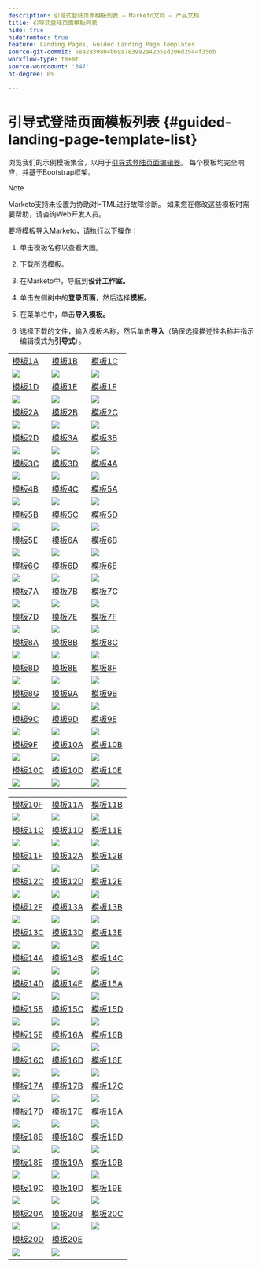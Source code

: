 ```yaml
---
description: 引导式登陆页面模板列表 — Marketo文档 — 产品文档
title: 引导式登陆页面模板列表
hide: true
hidefromtoc: true
feature: Landing Pages, Guided Landing Page Templates
source-git-commit: 58a2839804b69a783992a42b51d206d2544f356b
workflow-type: tm+mt
source-wordcount: '347'
ht-degree: 0%

---
```


# 引导式登陆页面模板列表 {#guided-landing-page-template-list}

浏览我们的示例模板集合，以用于[引导式登陆页面编辑器](/help/marketo/product-docs/demand-generation/landing-pages/guided-landing-pages/create-a-guided-landing-page.md)。 每个模板均完全响应，并基于Bootstrap框架。

>[!NOTE]
>
>Marketo支持未设置为协助对HTML进行故障诊断。 如果您在修改这些模板时需要帮助，请咨询Web开发人员。

要将模板导入Marketo，请执行以下操作：

1. 单击模板名称以查看大图。
1. 下载所选模板。
1. 在Marketo中，导航到&#x200B;**设计工作室。**
1. 单击左侧树中的&#x200B;**登录页面**，然后选择&#x200B;**模板。**

1. 在菜单栏中，单击&#x200B;**导入模板。**
1. 选择下载的文件，输入模板名称，然后单击&#x200B;**导入**（确保选择描述性名称并指示编辑模式为&#x200B;**引导式**）。

<table>
<tr>
<td><a href="/help/marketo/product-docs/demand-generation/landing-pages/landing-page-templates/guided-landing-page-templates/template-1a.md">模板1A</a></td>
<td><a href="/help/marketo/product-docs/demand-generation/landing-pages/landing-page-templates/guided-landing-page-templates/template-1b.md">模板1B</a></td>
<td><a href="/help/marketo/product-docs/demand-generation/landing-pages/landing-page-templates/guided-landing-page-templates/template-1c.md">模板1C</a></td>
<tr>
<td><img src="assets/1a.jpg"></td>
<td><img src="assets/1b.jpg"></td>
<td><img src="assets/1c.jpg"></td>
</tr>
<tr>
<td><a href="/help/marketo/product-docs/demand-generation/landing-pages/landing-page-templates/guided-landing-page-templates/template-1d.md">模板1D</a></td>
<td><a href="/help/marketo/product-docs/demand-generation/landing-pages/landing-page-templates/guided-landing-page-templates/template-1e.md">模板1E</a></td>
<td><a href="/help/marketo/product-docs/demand-generation/landing-pages/landing-page-templates/guided-landing-page-templates/template-1f.md">模板1F</a></td>
</tr>
<tr>
<td><img src="assets/1d.jpg"></td>
<td><img src="assets/1e.jpg"></td>
<td><img src="assets/1f.jpg"></td>
</tr>
<tr>
<td><a href="/help/marketo/product-docs/demand-generation/landing-pages/landing-page-templates/guided-landing-page-templates/template-2a.md">模板2A</a></td>
<td><a href="/help/marketo/product-docs/demand-generation/landing-pages/landing-page-templates/guided-landing-page-templates/template-2b.md">模板2B</a></td>
<td><a href="/help/marketo/product-docs/demand-generation/landing-pages/landing-page-templates/guided-landing-page-templates/template-2c.md">模板2C</a></td>
</tr>
<tr>
<td><img src="assets/2a.jpg"></td>
<td><img src="assets/2b.jpg"></td>
<td><img src="assets/2c.jpg"></td>
</tr>
<tr>
<td><a href="/help/marketo/product-docs/demand-generation/landing-pages/landing-page-templates/guided-landing-page-templates/template-2d.md">模板2D</a></td>
<td><a href="/help/marketo/product-docs/demand-generation/landing-pages/landing-page-templates/guided-landing-page-templates/template-3a.md">模板3A</a></td>
<td><a href="/help/marketo/product-docs/demand-generation/landing-pages/landing-page-templates/guided-landing-page-templates/template-3b.md">模板3B</a></td>
</tr>
<tr>
<td><img src="assets/2d.jpg"></td>
<td><img src="assets/3a.jpg"></td>
<td><img src="assets/3b.jpg"></td>
</tr>
<tr>
<td><a href="/help/marketo/product-docs/demand-generation/landing-pages/landing-page-templates/guided-landing-page-templates/template-3c.md">模板3C</a></td>
<td><a href="/help/marketo/product-docs/demand-generation/landing-pages/landing-page-templates/guided-landing-page-templates/template-3d.md">模板3D</a></td>
<td><a href="/help/marketo/product-docs/demand-generation/landing-pages/landing-page-templates/guided-landing-page-templates/template-4a.md">模板4A</a></td>
</tr>
<tr>
<td><img src="assets/3c.jpg"></td>
<td><img src="assets/3d.jpg"></td>
<td><img src="assets/4a.jpg"></td>
</tr>
<tr>
<td><a href="/help/marketo/product-docs/demand-generation/landing-pages/landing-page-templates/guided-landing-page-templates/template-4b.md">模板4B</a></td>
<td><a href="/help/marketo/product-docs/demand-generation/landing-pages/landing-page-templates/guided-landing-page-templates/template-4c.md">模板4C</a></td>
<td><a href="/help/marketo/product-docs/demand-generation/landing-pages/landing-page-templates/guided-landing-page-templates/template-5a.md">模板5A</a></td>
</tr>
<tr>
<td><img src="assets/4b.jpg"></td>
<td><img src="assets/4c.jpg"></td>
<td><img src="assets/5a.jpg"></td>
</tr>
<tr>
<td><a href="/help/marketo/product-docs/demand-generation/landing-pages/landing-page-templates/guided-landing-page-templates/template-5b.md">模板5B</a></td>
<td><a href="/help/marketo/product-docs/demand-generation/landing-pages/landing-page-templates/guided-landing-page-templates/template-5c.md">模板5C</a></td>
<td><a href="/help/marketo/product-docs/demand-generation/landing-pages/landing-page-templates/guided-landing-page-templates/template-5d.md">模板5D</a></td>
</tr>
<tr>
<td><img src="assets/5b.jpg"></td>
<td><img src="assets/5c.jpg"></td>
<td><img src="assets/5d.jpg"></td>
</tr>
<tr>
<td><a href="/help/marketo/product-docs/demand-generation/landing-pages/landing-page-templates/guided-landing-page-templates/template-5e.md">模板5E</a></td>
<td><a href="/help/marketo/product-docs/demand-generation/landing-pages/landing-page-templates/guided-landing-page-templates/template-6a.md">模板6A</a></td>
<td><a href="/help/marketo/product-docs/demand-generation/landing-pages/landing-page-templates/guided-landing-page-templates/template-6b.md">模板6B</a></td>
</tr>
<tr>
<td><img src="assets/5e.jpg"></td>
<td><img src="assets/6a.jpg"></td>
<td><img src="assets/6b.jpg"></td>
</tr>
<tr>
<td><a href="/help/marketo/product-docs/demand-generation/landing-pages/landing-page-templates/guided-landing-page-templates/template-6c.md">模板6C</a></td>
<td><a href="/help/marketo/product-docs/demand-generation/landing-pages/landing-page-templates/guided-landing-page-templates/template-6d.md">模板6D</a></td>
<td><a href="/help/marketo/product-docs/demand-generation/landing-pages/landing-page-templates/guided-landing-page-templates/template-6e.md">模板6E</a></td>
</tr>
<tr>
<td><img src="assets/6c.jpg"></td>
<td><img src="assets/6d.jpg"></td>
<td><img src="assets/6e.jpg"></td>
</tr>
<tr>
<td><a href="/help/marketo/product-docs/demand-generation/landing-pages/landing-page-templates/guided-landing-page-templates/template-7a.md">模板7A</a></td>
<td><a href="/help/marketo/product-docs/demand-generation/landing-pages/landing-page-templates/guided-landing-page-templates/template-7b.md">模板7B</a></td>
<td><a href="/help/marketo/product-docs/demand-generation/landing-pages/landing-page-templates/guided-landing-page-templates/template-7c.md">模板7C</a></td>
</tr>
<tr>
<td><img src="assets/7a.jpg"></td>
<td><img src="assets/7b.jpg"></td>
<td><img src="assets/7c.jpg"></td>
</tr>
<tr>
<td><a href="/help/marketo/product-docs/demand-generation/landing-pages/landing-page-templates/guided-landing-page-templates/template-7d.md">模板7D</a></td>
<td><a href="/help/marketo/product-docs/demand-generation/landing-pages/landing-page-templates/guided-landing-page-templates/template-7e.md">模板7E</a></td>
<td><a href="/help/marketo/product-docs/demand-generation/landing-pages/landing-page-templates/guided-landing-page-templates/template-7f.md">模板7F</a></td>
</tr>
<tr>
<td><img src="assets/7d.jpg"></td>
<td><img src="assets/7e.jpg"></td>
<td><img src="assets/7f.jpg"></td>
</tr>
<tr>
<td><a href="/help/marketo/product-docs/demand-generation/landing-pages/landing-page-templates/guided-landing-page-templates/template-8a.md">模板8A</a></td>
<td><a href="/help/marketo/product-docs/demand-generation/landing-pages/landing-page-templates/guided-landing-page-templates/template-8b.md">模板8B</a></td>
<td><a href="/help/marketo/product-docs/demand-generation/landing-pages/landing-page-templates/guided-landing-page-templates/template-8c.md">模板8C</a></td>
</tr>
<tr>
<td><img src="assets/8a.jpg"></td>
<td><img src="assets/8b.jpg"></td>
<td><img src="assets/8c.jpg"></td>
</tr>
<tr>
<td><a href="/help/marketo/product-docs/demand-generation/landing-pages/landing-page-templates/guided-landing-page-templates/template-8d.md">模板8D</a></td>
<td><a href="/help/marketo/product-docs/demand-generation/landing-pages/landing-page-templates/guided-landing-page-templates/template-8e.md">模板8E</a></td>
<td><a href="/help/marketo/product-docs/demand-generation/landing-pages/landing-page-templates/guided-landing-page-templates/template-8f.md">模板8F</a></td>
</tr>
<tr>
<td><img src="assets/8d.jpg"></td>
<td><img src="assets/8e.jpg"></td>
<td><img src="assets/8f.jpg"></td>
</tr>
<tr>
<td><a href="/help/marketo/product-docs/demand-generation/landing-pages/landing-page-templates/guided-landing-page-templates/template-8g.md">模板8G</a></td>
<td><a href="/help/marketo/product-docs/demand-generation/landing-pages/landing-page-templates/guided-landing-page-templates/template-9a.md">模板9A</a></td>
<td><a href="/help/marketo/product-docs/demand-generation/landing-pages/landing-page-templates/guided-landing-page-templates/template-9b.md">模板9B</a></td>
</tr>
<tr>
<td><img src="assets/8g.jpg"></td>
<td><img src="assets/9a.jpg"></td>
<td><img src="assets/9b.jpg"></td>
</tr>
<tr>
<td><a href="/help/marketo/product-docs/demand-generation/landing-pages/landing-page-templates/guided-landing-page-templates/template-9c.md">模板9C</a></td>
<td><a href="/help/marketo/product-docs/demand-generation/landing-pages/landing-page-templates/guided-landing-page-templates/template-9d.md">模板9D</a></td>
<td><a href="/help/marketo/product-docs/demand-generation/landing-pages/landing-page-templates/guided-landing-page-templates/template-9e.md">模板9E</a></td>
</tr>
<tr>
<td><img src="assets/9c.jpg"></td>
<td><img src="assets/9d.jpg"></td>
<td><img src="assets/9e.jpg"></td>
</tr>
<tr>
<td><a href="/help/marketo/product-docs/demand-generation/landing-pages/landing-page-templates/guided-landing-page-templates/template-9f.md">模板9F</a></td>
<td><a href="/help/marketo/product-docs/demand-generation/landing-pages/landing-page-templates/guided-landing-page-templates/template-10a.md">模板10A</a></td>
<td><a href="/help/marketo/product-docs/demand-generation/landing-pages/landing-page-templates/guided-landing-page-templates/template-10b.md">模板10B</a></td>
</tr>
<tr>
<td><img src="assets/9f.jpg"></td>
<td><img src="assets/10a.jpg"></td>
<td><img src="assets/10b.jpg"></td>
</tr>
<tr>
<td><a href="/help/marketo/product-docs/demand-generation/landing-pages/landing-page-templates/guided-landing-page-templates/template-10c.md">模板10C</a></td>
<td><a href="/help/marketo/product-docs/demand-generation/landing-pages/landing-page-templates/guided-landing-page-templates/template-10d.md">模板10D</a></td>
<td><a href="/help/marketo/product-docs/demand-generation/landing-pages/landing-page-templates/guided-landing-page-templates/template-10e.md">模板10E</a></td>
</tr>
<tr>
<td><img src="assets/10c.jpg"></td>
<td><img src="assets/10d.jpg"></td>
<td><img src="assets/10e.jpg"></td>
</tr>
</table>

<table>
<tr>
<td><a href="/help/marketo/product-docs/demand-generation/landing-pages/landing-page-templates/guided-landing-page-templates/template-10f.md">模板10F</a></td>
<td><a href="/help/marketo/product-docs/demand-generation/landing-pages/landing-page-templates/guided-landing-page-templates/template-11a.md">模板11A</a></td>
<td><a href="/help/marketo/product-docs/demand-generation/landing-pages/landing-page-templates/guided-landing-page-templates/template-11b.md">模板11B</a></td>
</tr>
<tr>
<td><img src="assets/10f.jpg"></td>
<td><img src="assets/11a.jpg"></td>
<td><img src="assets/11b.jpg"></td>
</tr>
<tr>
<td><a href="/help/marketo/product-docs/demand-generation/landing-pages/landing-page-templates/guided-landing-page-templates/template-11c.md">模板11C</a></td>
<td><a href="/help/marketo/product-docs/demand-generation/landing-pages/landing-page-templates/guided-landing-page-templates/template-11d.md">模板11D</a></td>
<td><a href="/help/marketo/product-docs/demand-generation/landing-pages/landing-page-templates/guided-landing-page-templates/template-11e.md">模板11E</a></td>
</tr>
<tr>
<td><img src="assets/11c.jpg"></td>
<td><img src="assets/11d.jpg"></td>
<td><img src="assets/11e.jpg"></td>
</tr>
<tr>
<td><a href="/help/marketo/product-docs/demand-generation/landing-pages/landing-page-templates/guided-landing-page-templates/template-11f.md">模板11F</a></td>
<td><a href="/help/marketo/product-docs/demand-generation/landing-pages/landing-page-templates/guided-landing-page-templates/template-12a.md">模板12A</a></td>
<td><a href="/help/marketo/product-docs/demand-generation/landing-pages/landing-page-templates/guided-landing-page-templates/template-12b.md">模板12B</a></td>
</tr>
<tr>
<td><img src="assets/11f.jpg"></td>
<td><img src="assets/12a.jpg"></td>
<td><img src="assets/12b.jpg"></td>
</tr>
<tr>
<td><a href="/help/marketo/product-docs/demand-generation/landing-pages/landing-page-templates/guided-landing-page-templates/template-12c.md">模板12C</a></td>
<td><a href="/help/marketo/product-docs/demand-generation/landing-pages/landing-page-templates/guided-landing-page-templates/template-12d.md">模板12D</a></td>
<td><a href="/help/marketo/product-docs/demand-generation/landing-pages/landing-page-templates/guided-landing-page-templates/template-12e.md">模板12E</a></td>
</tr>
<tr>
<td><img src="assets/12c.jpg"></td>
<td><img src="assets/12d.jpg"></td>
<td><img src="assets/12e.jpg"></td>
</tr>
<tr>
<td><a href="/help/marketo/product-docs/demand-generation/landing-pages/landing-page-templates/guided-landing-page-templates/template-12f.md">模板12F</a></td>
<td><a href="/help/marketo/product-docs/demand-generation/landing-pages/landing-page-templates/guided-landing-page-templates/template-13a.md">模板13A</a></td>
<td><a href="/help/marketo/product-docs/demand-generation/landing-pages/landing-page-templates/guided-landing-page-templates/template-13b.md">模板13B</a></td>
</tr>
<tr>
<td><img src="assets/12f.jpg"></td>
<td><img src="assets/13a.jpg"></td>
<td><img src="assets/13b.jpg"></td>
</tr>
<tr>
<td><a href="/help/marketo/product-docs/demand-generation/landing-pages/landing-page-templates/guided-landing-page-templates/template-13c.md">模板13C</a></td>
<td><a href="/help/marketo/product-docs/demand-generation/landing-pages/landing-page-templates/guided-landing-page-templates/template-13d.md">模板13D</a></td>
<td><a href="/help/marketo/product-docs/demand-generation/landing-pages/landing-page-templates/guided-landing-page-templates/template-13e.md">模板13E</a></td>
</tr>
<tr>
<td><img src="assets/13c.jpg"></td>
<td><img src="assets/13d.jpg"></td>
<td><img src="assets/13e.jpg"></td>
</tr>
<tr>
<td><a href="/help/marketo/product-docs/demand-generation/landing-pages/landing-page-templates/guided-landing-page-templates/template-14a.md">模板14A</a></td>
<td><a href="/help/marketo/product-docs/demand-generation/landing-pages/landing-page-templates/guided-landing-page-templates/template-14b.md">模板14B</a></td>
<td><a href="/help/marketo/product-docs/demand-generation/landing-pages/landing-page-templates/guided-landing-page-templates/template-14c.md">模板14C</a></td>
</tr>
<tr>
<td><img src="assets/14a.jpg"></td>
<td><img src="assets/14b.jpg"></td>
<td><img src="assets/14c.jpg"></td>
</tr>
<tr>
<td><a href="/help/marketo/product-docs/demand-generation/landing-pages/landing-page-templates/guided-landing-page-templates/template-14d.md">模板14D</a></td>
<td><a href="/help/marketo/product-docs/demand-generation/landing-pages/landing-page-templates/guided-landing-page-templates/template-14e.md">模板14E</a></td>
<td><a href="/help/marketo/product-docs/demand-generation/landing-pages/landing-page-templates/guided-landing-page-templates/template-15a.md">模板15A</a></td>
</tr>
<tr>
<td><img src="assets/14d.jpg"></td>
<td><img src="assets/14e.jpg"></td>
<td><img src="assets/15a.jpg"></td>
</tr>
<tr>
<td><a href="/help/marketo/product-docs/demand-generation/landing-pages/landing-page-templates/guided-landing-page-templates/template-15b.md">模板15B</a></td>
<td><a href="/help/marketo/product-docs/demand-generation/landing-pages/landing-page-templates/guided-landing-page-templates/template-15c.md">模板15C</a></td>
<td><a href="/help/marketo/product-docs/demand-generation/landing-pages/landing-page-templates/guided-landing-page-templates/template-15d.md">模板15D</a></td>
</tr>
<tr>
<td><img src="assets/15b.jpg"></td>
<td><img src="assets/15c.jpg"></td>
<td><img src="assets/15d.jpg"></td>
</tr>
<tr>
<td><a href="/help/marketo/product-docs/demand-generation/landing-pages/landing-page-templates/guided-landing-page-templates/template-15e.md">模板15E</a></td>
<td><a href="/help/marketo/product-docs/demand-generation/landing-pages/landing-page-templates/guided-landing-page-templates/template-16a.md">模板16A</a></td>
<td><a href="/help/marketo/product-docs/demand-generation/landing-pages/landing-page-templates/guided-landing-page-templates/template-16b.md">模板16B</a></td>
</tr>
<tr>
<td><img src="assets/15e.jpg"></td>
<td><img src="assets/16a.jpg"></td>
<td><img src="assets/16b.jpg"></td>
</tr>
<tr>
<td><a href="/help/marketo/product-docs/demand-generation/landing-pages/landing-page-templates/guided-landing-page-templates/template-16c.md">模板16C</a></td>
<td><a href="/help/marketo/product-docs/demand-generation/landing-pages/landing-page-templates/guided-landing-page-templates/template-16d.md">模板16D</a></td>
<td><a href="/help/marketo/product-docs/demand-generation/landing-pages/landing-page-templates/guided-landing-page-templates/template-16e.md">模板16E</a></td>
</tr>
<tr>
<td><img src="assets/16c.jpg"></td>
<td><img src="assets/16d.jpg"></td>
<td><img src="assets/16e.jpg"></td>
</tr>
<tr>
<td><a href="/help/marketo/product-docs/demand-generation/landing-pages/landing-page-templates/guided-landing-page-templates/template-17a.md">模板17A</a></td>
<td><a href="/help/marketo/product-docs/demand-generation/landing-pages/landing-page-templates/guided-landing-page-templates/template-17b.md">模板17B</a></td>
<td><a href="/help/marketo/product-docs/demand-generation/landing-pages/landing-page-templates/guided-landing-page-templates/template-17c.md">模板17C</a></td>
</tr>
<tr>
<td><img src="assets/17a.jpg"></td>
<td><img src="assets/17b.jpg"></td>
<td><img src="assets/17c.jpg"></td>
</tr>
<tr>
<td><a href="/help/marketo/product-docs/demand-generation/landing-pages/landing-page-templates/guided-landing-page-templates/template-17d.md">模板17D</a></td>
<td><a href="/help/marketo/product-docs/demand-generation/landing-pages/landing-page-templates/guided-landing-page-templates/template-17e.md">模板17E</a></td>
<td><a href="/help/marketo/product-docs/demand-generation/landing-pages/landing-page-templates/guided-landing-page-templates/template-18a.md">模板18A</a></td>
</tr>
<tr>
<td><img src="assets/17d.jpg"></td>
<td><img src="assets/17e.jpg"></td>
<td><img src="assets/18a.jpg"></td>
</tr>
<tr>
<td><a href="/help/marketo/product-docs/demand-generation/landing-pages/landing-page-templates/guided-landing-page-templates/template-18b.md">模板18B</a></td>
<td><a href="/help/marketo/product-docs/demand-generation/landing-pages/landing-page-templates/guided-landing-page-templates/template-18c.md">模板18C</a></td>
<td><a href="/help/marketo/product-docs/demand-generation/landing-pages/landing-page-templates/guided-landing-page-templates/template-18d.md">模板18D</a></td>
</tr>
<tr>
<td><img src="assets/18b.jpg"></td>
<td><img src="assets/18c.jpg"></td>
<td><img src="assets/18d.jpg"></td>
</tr>
<tr>
<td><a href="/help/marketo/product-docs/demand-generation/landing-pages/landing-page-templates/guided-landing-page-templates/template-18e.md">模板18E</a></td>
<td><a href="/help/marketo/product-docs/demand-generation/landing-pages/landing-page-templates/guided-landing-page-templates/template-19a.md">模板19A</a></td>
<td><a href="/help/marketo/product-docs/demand-generation/landing-pages/landing-page-templates/guided-landing-page-templates/template-19b.md">模板19B</a></td>
</tr>
<tr>
<td><img src="assets/18e.jpg"></td>
<td><img src="assets/19a.jpg"></td>
<td><img src="assets/19b.jpg"></td>
</tr>
<tr>
<td><a href="/help/marketo/product-docs/demand-generation/landing-pages/landing-page-templates/guided-landing-page-templates/template-19c.md">模板19C</a></td>
<td><a href="/help/marketo/product-docs/demand-generation/landing-pages/landing-page-templates/guided-landing-page-templates/template-19d.md">模板19D</a></td>
<td><a href="/help/marketo/product-docs/demand-generation/landing-pages/landing-page-templates/guided-landing-page-templates/template-19e.md">模板19E</a></td>
</tr>
<tr>
<td><img src="assets/19c.jpg"></td>
<td><img src="assets/19d.jpg"></td>
<td><img src="assets/19e.jpg"></td>
</tr>
<tr>
<td><a href="/help/marketo/product-docs/demand-generation/landing-pages/landing-page-templates/guided-landing-page-templates/template-20a.md">模板20A</a></td>
<td><a href="/help/marketo/product-docs/demand-generation/landing-pages/landing-page-templates/guided-landing-page-templates/template-20b.md">模板20B</a></td>
<td><a href="/help/marketo/product-docs/demand-generation/landing-pages/landing-page-templates/guided-landing-page-templates/template-20c.md">模板20C</a></td>
</tr>
<tr>
<td><img src="assets/20a.jpg"></td>
<td><img src="assets/20b.jpg"></td>
<td><img src="assets/20c.jpg"></td>
</tr>
<tr>
<td><a href="/help/marketo/product-docs/demand-generation/landing-pages/landing-page-templates/guided-landing-page-templates/template-20d.md">模板20D</a></td>
<td><a href="/help/marketo/product-docs/demand-generation/landing-pages/landing-page-templates/guided-landing-page-templates/template-20e.md">模板20E</a></td>
<td> </td>
</tr>
<tr>
<td><img src="assets/20d.jpg"></td>
<td><img src="assets/20e.jpg"></td>
<td> </td>
</tr>
</table>

